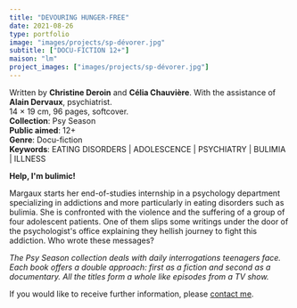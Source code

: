 ```yaml
---
title: "DEVOURING HUNGER-FREE"
date: 2021-08-26
type: portfolio
image: "images/projects/sp-dévorer.jpg"
subtitle: ["DOCU-FICTION 12+"]
maison: "lm"
project_images: ["images/projects/sp-dévorer.jpg"]
---
```


Written by **Christine Deroin** and **Célia Chauvière**.
With the assistance of **Alain Dervaux**, psychiatrist.   
14 × 19 cm, 96 pages, softcover.   
**Collection**: Psy Season   
**Public aimed**: 12+   
**Genre**: Docu-fiction      
**Keywords**: EATING DISORDERS | ADOLESCENCE | PSYCHIATRY | BULIMIA | ILLNESS        

 
**Help, I'm bulimic!**

Margaux starts her end-of-studies internship in a psychology department specializing in addictions
and more particularly in eating disorders such as bulimia. She is confronted with the violence and the suffering
of a group of four adolescent patients. One of them slips some writings under the door of the psychologist's office
explaining they hellish journey to fight this addiction.
Who wrote these messages? 





*The Psy Season collection deals with daily interrogations teenagers face. Each book offers a double approach: first as a fiction and second as a documentary. All the titles form a whole like episodes from a TV show.*   






If you would like to receive further information, please [contact me](mailto:melanie.guillaumin.edition@gmail.com).


